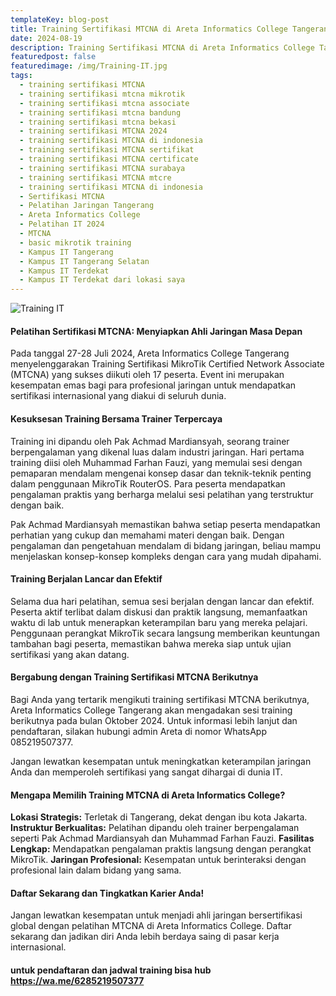 ```yaml
---
templateKey: blog-post
title: Training Sertifikasi MTCNA di Areta Informatics College Tangerang 
date: 2024-08-19
description: Training Sertifikasi MTCNA di Areta Informatics College Tangerang, Kesuksesan di Juli 2024
featuredpost: false
featuredimage: /img/Training-IT.jpg
tags:
  - training sertifikasi MTCNA
  - training sertifikasi mtcna mikrotik
  - training sertifikasi mtcna associate
  - training sertifikasi mtcna bandung
  - training sertifikasi mtcna bekasi
  - training sertifikasi MTCNA 2024
  - training sertifikasi MTCNA di indonesia
  - training sertifikasi MTCNA sertifikat
  - training sertifikasi MTCNA certificate
  - training sertifikasi MTCNA surabaya
  - training sertifikasi MTCNA mtcre
  - training sertifikasi MTCNA di indonesia
  - Sertifikasi MTCNA
  - Pelatihan Jaringan Tangerang
  - Areta Informatics College
  - Pelatihan IT 2024
  - MTCNA
  - basic mikrotik training
  - Kampus IT Tangerang
  - Kampus IT Tangerang Selatan
  - Kampus IT Terdekat
  - Kampus IT Terdekat dari lokasi saya
---
```


![Training IT](/img/Training-IT.jpg "Training IT")
#### Pelatihan Sertifikasi MTCNA: Menyiapkan Ahli Jaringan Masa Depan
Pada tanggal 27-28 Juli 2024, Areta Informatics College Tangerang menyelenggarakan Training Sertifikasi MikroTik Certified Network Associate (MTCNA) yang sukses diikuti oleh 17 peserta. Event ini merupakan kesempatan emas bagi para profesional jaringan untuk mendapatkan sertifikasi internasional yang diakui di seluruh dunia.

#### Kesuksesan Training Bersama Trainer Terpercaya
Training ini dipandu oleh Pak Achmad Mardiansyah, seorang trainer berpengalaman yang dikenal luas dalam industri jaringan. Hari pertama training diisi oleh Muhammad Farhan Fauzi, yang memulai sesi dengan pemaparan mendalam mengenai konsep dasar dan teknik-teknik penting dalam penggunaan MikroTik RouterOS. Para peserta mendapatkan pengalaman praktis yang berharga melalui sesi pelatihan yang terstruktur dengan baik.

Pak Achmad Mardiansyah memastikan bahwa setiap peserta mendapatkan perhatian yang cukup dan memahami materi dengan baik. Dengan pengalaman dan pengetahuan mendalam di bidang jaringan, beliau mampu menjelaskan konsep-konsep kompleks dengan cara yang mudah dipahami.

#### Training Berjalan Lancar dan Efektif
Selama dua hari pelatihan, semua sesi berjalan dengan lancar dan efektif. Peserta aktif terlibat dalam diskusi dan praktik langsung, memanfaatkan waktu di lab untuk menerapkan keterampilan baru yang mereka pelajari. Penggunaan perangkat MikroTik secara langsung memberikan keuntungan tambahan bagi peserta, memastikan bahwa mereka siap untuk ujian sertifikasi yang akan datang.

#### Bergabung dengan Training Sertifikasi MTCNA Berikutnya
Bagi Anda yang tertarik mengikuti training sertifikasi MTCNA berikutnya, Areta Informatics College Tangerang akan mengadakan sesi training berikutnya pada bulan Oktober 2024. Untuk informasi lebih lanjut dan pendaftaran, silakan hubungi admin Areta di nomor WhatsApp 085219507377. 

Jangan lewatkan kesempatan untuk meningkatkan keterampilan jaringan Anda dan memperoleh sertifikasi yang sangat dihargai di dunia IT.

#### Mengapa Memilih Training MTCNA di Areta Informatics College?
**Lokasi Strategis:** 
Terletak di Tangerang, dekat dengan ibu kota Jakarta.
**Instruktur Berkualitas:** 
Pelatihan dipandu oleh trainer berpengalaman seperti Pak Achmad Mardiansyah dan Muhammad Farhan Fauzi.
**Fasilitas Lengkap:** 
Mendapatkan pengalaman praktis langsung dengan perangkat MikroTik.
**Jaringan Profesional:** 
Kesempatan untuk berinteraksi dengan profesional lain dalam bidang yang sama.

#### Daftar Sekarang dan Tingkatkan Karier Anda!
Jangan lewatkan kesempatan untuk menjadi ahli jaringan bersertifikasi global dengan pelatihan MTCNA di Areta Informatics College. Daftar sekarang dan jadikan diri Anda lebih berdaya saing di pasar kerja internasional.

#### untuk pendaftaran dan jadwal training bisa hub https://wa.me/6285219507377